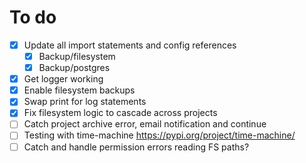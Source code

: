 # To do

- [x] Update all import statements and config references
  - [x] Backup/filesystem
  - [x] Backup/postgres
- [x] Get logger working
- [x] Enable filesystem backups
- [x] Swap print for log statements
- [x] Fix filesystem logic to cascade across projects
- [ ] Catch project archive error, email notification and continue
- [ ] Testing with time-machine https://pypi.org/project/time-machine/
- [ ] Catch and handle permission errors reading FS paths?

